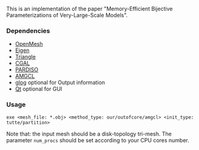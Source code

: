 This is an implementation of the paper "Memory-Efficient Bijective Parameterizations of Very-Large-Scale Models".

### Dependencies
* [OpenMesh](https://www.graphics.rwth-aachen.de/software/openmesh/download/)
* [Eigen](http://eigen.tuxfamily.org/)
* [Triangle](http://www.cs.cmu.edu/~quake/triangle.html)
* [CGAL](https://www.cgal.org/download.html)
* [PARDISO](https://pardiso-project.org/)
* [AMGCL](https://amgcl.readthedocs.io/en/stable/)
* [glog](https://github.com/google/glog) optional for Output information
* [Qt](http://download.qt.io/archive/qt/) optional for GUI

### Usage

```
exe <mesh_file: *.obj> <method_type: our/outofcore/amgcl> <init_type: tutte/partition>
```
Note that: the input mesh should be a disk-topology tri-mesh. The parameter `num_procs` should be set according to your CPU cores number.
